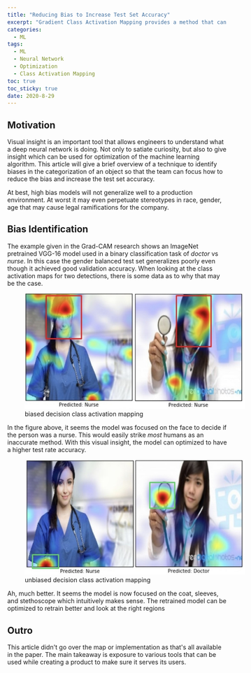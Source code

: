 ```yaml
---
title: "Reducing Bias to Increase Test Set Accuracy" 
excerpt: "Gradient Class Activation Mapping provides a method that can be used to visually explore possible biases in the CNNs and DNNs"
categories:
  - ML
tags:
  - ML
  - Neural Network
  - Optimization
  - Class Activation Mapping
toc: true
toc_sticky: true
date: 2020-8-29
---
```

<script id="MathJax-script" async src="https://cdnjs.cloudflare.com/ajax/libs/mathjax/2.7.7/MathJax.js?config=TeX-MML-AM_CHTML"></script>
<script async src="https://unpkg.com/mermaid@8.6.4/dist/mermaid.min.js"></script>

## Motivation
Visual insight is an important tool that allows engineers to understand what a deep neural network is doing. Not only to satiate curiosity, but also to give insight which can be used for optimization of the machine learning algorithm. This article will give a brief overview of a technique to identify biases in the categorization of an object so that the team can focus how to reduce the bias and increase the test set accuracy.

At best, high bias models  will not generalize well to a production environment. At worst it may even perpetuate stereotypes in race, gender, age that may cause legal ramifications for the company.

## Bias Identification
The example given in the Grad-CAM research shows an ImageNet pretrained VGG-16 model used in a binary classification task of *doctor* vs *nurse*. In this case the gender balanced test set generalizes poorly even though it achieved good validation accuracy. When looking at the class activation maps for two detections, there is some data as to why that may be the case.

<figure style='width: 100%' class='align-center'>
  <a href='/assets/posts/reduce-bias-gradcam/biased-cam.jpg'><img src='/assets/posts/reduce-bias-gradcam/biased-cam.jpg'></a>
  <figcaption>biased decision class activation mapping</figcaption>
</figure>

In the figure above, it seems the model was focused on the face to decide if the person was a nurse. This would easily strike *most* humans as an inaccurate method. With this visual insight, the model can optimized to have a higher test rate accuracy.

<figure style='width: 100%' class='align-center'>
  <a href='/assets/posts/reduce-bias-gradcam/unbiased-cam.jpg'><img src='/assets/posts/reduce-bias-gradcam/unbiased-cam.jpg'></a>
  <figcaption>unbiased decision class activation mapping</figcaption>
</figure>

Ah, much better. It seems the model is now focused on the coat, sleeves, and stethoscope which intuitively makes sense. The retrained model can be optimized to retrain better and look at the right regions

## Outro
This article didn't go over the map or implementation as that's all available in the paper. The main takeaway is exposure to various tools that can be used while creating a product to make sure it serves its users.
